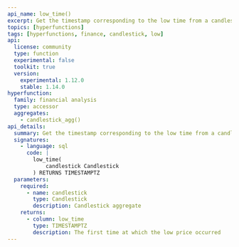 ```yaml
---
api_name: low_time()
excerpt: Get the timestamp corresponding to the low time from a candlestick aggregate
topics: [hyperfunctions]
tags: [hyperfunctions, finance, candlestick, low]
api:
  license: community
  type: function
  experimental: false
  toolkit: true
  version:
    experimental: 1.12.0
    stable: 1.14.0
hyperfunction:
  family: financial analysis
  type: accessor
  aggregates:
    - candlestick_agg()
api_details:
  summary: Get the timestamp corresponding to the low time from a candlestick aggregate.
  signatures:
    - language: sql
      code: |
        low_time(
            candlestick Candlestick
        ) RETURNS TIMESTAMPTZ
  parameters:
    required:
      - name: candlestick
        type: Candlestick
        description: Candlestick aggregate
    returns:
      - column: low_time
        type: TIMESTAMPTZ
        description: The first time at which the low price occurred
---
```


